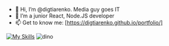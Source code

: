 
- 👋 Hi, I’m @digtiarenko. Media guy goes IT
- 🌱 I’m a junior React, Node.JS developer
- 📫 Get to know me: [https://digtiarenko.github.io/portfolio/]

[![My Skills](https://skillicons.dev/icons?i=git,heroku,css,html,sass,js,ts,styledcomponents,react,redux,mongodb,nodejs,netlify,firebase,figma&theme=dark)](https://skillicons.dev)
![dino](https://user-images.githubusercontent.com/69214792/198691000-3614bc4d-b35c-4e8b-845f-ed8aadf506f2.gif)



